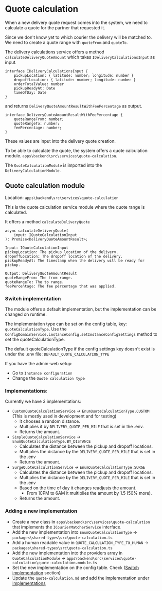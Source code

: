 # Quote calculation

When a new delivery quote request comes into the system, we need to calculate a quote for the partner that requested it.

Since we don't know yet to which courier the delivery will be matched to. We need to create a quote range with `quoteFrom` and `quoteTo`.

The delivery calculations service offers a method `calculateDeliveryQuoteAmount` which takes `IDeliveryCalculationsInput` as input.

```TS
interface IDeliveryCalculationsInput {
	pickupLocation: { latitude: number; longitude: number }
	dropoffLocation: { latitude: number; longitude: number }
	orderTotalValue: number
	pickupReadyAt: Date
	timeOfDay: Date
}
```

and returns `DeliveryQuoteAmountResultWithFeePercentage` as output.

```TS
interface DeliveryQuoteAmountResultWithFeePercentage {
	quoteRangeFrom: number;
	quoteRangeTo: number;
	feePercentage: number;
}
```

These values are input into the delivery quote creation.

To be able to calculate the quote, the system offers a quote calculation module. `apps\backend\src\services\quote-calculation`.

The `QuoteCalculationModule` is imported into the `DeliveryCalculationModule`.

## Quote calculation module

Location: `apps\backend\src\services\quote-calculation`

This is the quote calculation service module where the quote range is calculated.

It offers a method `calculateDeliveryQuote`

```TS
async calculateDeliveryQuote(
	input: IQuoteCalculationInput
): Promise<DeliveryQuoteAmountResult>;
```

```
Input: IQuoteCalculationInput
pickupLocation: The pickup location of the delivery.
dropoffLocation: The dropoff location of the delivery.
pickupReadyAt: The timestamp when the delivery will be ready for pickup.

Output: DeliveryQuoteAmountResult
quoteRangeFrom: The from range.
quoteRangeTo: The to range.
feePercentage: The fee percentage that was applied.
```

### Switch implementation

The module offers a default implementation, but the implementation can be changed on runtime.

The implementation type can be set on the config table, key: `quoteCalculationType`.
Use the `ConfigDomainService.instanceConfig.setInstanceConfigSettings` method to set the quoteCalculationType.

The default quoteCalculationType if the config settings key doesn't exist is under the .env file: `DEFAULT_QUOTE_CALCULATION_TYPE`

If you have the admin-web setup:

- Go to `Instance configuration`
- Change the `Quote calculation type`

### Implementations:

Currently we have 3 implementations:

- `CustomQuoteCalculationService` -> `EnumQuoteCalculationType.CUSTOM`
  (This is mostly used in development and for testing)
  - It chooses a random distance.
  - Multiplies it by `DELIVERY_QUOTE_PER_MILE` that is set in the .env.
  - Returns the amount.
- `SimpleQuoteCalculationService` -> `EnumQuoteCalculationType.BY_DISTANCE`
  - Calculates the distance between the pickup and dropoff locations.
  - Multiplies the distance by the `DELIVERY_QUOTE_PER_MILE` that is set in the .env
  - Returns the amount.
- `SurgeQuoteCalculationService` -> `EnumQuoteCalculationType.SURGE`
  - Calculates the distance between the pickup and dropoff locations.
  - Multiplies the distance by the `DELIVERY_QUOTE_PER_MILE` that is set in the .env
  - Based on the time of day it changes readjusts the amount.
    - From 10PM to 6AM it multiplies the amount by 1.5 (50% more).
  - Returns the amount.

### Adding a new implementation

- Create a new class in `apps\backend\src\services\quote-calculation` that implements the `ICourierMatcherService` interface.
- Add the new implementation into `EnumQuoteCalculationType` -> `packages\shared-types\src\quote-calculation.ts`
- Add a human readable value in `QUOTE_CALCULATION_TYPE_TO_HUMAN` -> `packages\shared-types\src\quote-calculation.ts`
- Add the new implementation into the providers array in `QuoteCalculationModule` -> `apps\backend\src\services\quote-calculation\quote-calculation.module.ts`
- Set the new implementation on the config table. Check ([Switch implementation](#switch-implementation) section)
- Update the `quote-calculation.md` and add the implementation under [Implementations](#implementations)
